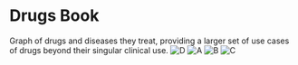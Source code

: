 # Drugs Book
Graph of drugs and diseases they treat, providing a larger set of use cases of drugs beyond their singular clinical use. 
![D](https://user-images.githubusercontent.com/104115795/164777577-3419664b-8cca-447c-b2c0-498532e2269a.JPG)
![A](https://user-images.githubusercontent.com/104115795/164777589-218c51a8-5110-4a6a-b180-50d5d2071a69.JPG)
![B](https://user-images.githubusercontent.com/104115795/164777592-0cfb8a22-b591-49c1-9a1f-e5a0442f4bd1.JPG)
![C](https://user-images.githubusercontent.com/104115795/164777597-50fa2ebc-dfc2-4a1c-9c21-cc3dbcb305ed.JPG)
